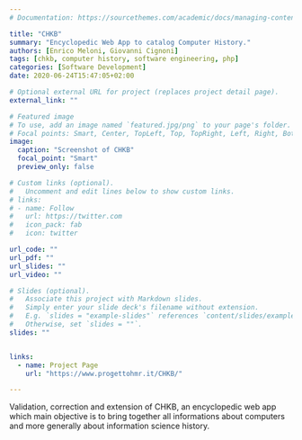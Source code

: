 ```yaml
---
# Documentation: https://sourcethemes.com/academic/docs/managing-content/

title: "CHKB"
summary: "Encyclopedic Web App to catalog Computer History."
authors: [Enrico Meloni, Giovanni Cignoni]
tags: [chkb, computer history, software engineering, php]
categories: [Software Development]
date: 2020-06-24T15:47:05+02:00

# Optional external URL for project (replaces project detail page).
external_link: ""

# Featured image
# To use, add an image named `featured.jpg/png` to your page's folder.
# Focal points: Smart, Center, TopLeft, Top, TopRight, Left, Right, BottomLeft, Bottom, BottomRight.
image:
  caption: "Screenshot of CHKB"
  focal_point: "Smart"
  preview_only: false

# Custom links (optional).
#   Uncomment and edit lines below to show custom links.
# links:
# - name: Follow
#   url: https://twitter.com
#   icon_pack: fab
#   icon: twitter

url_code: ""
url_pdf: ""
url_slides: ""
url_video: ""

# Slides (optional).
#   Associate this project with Markdown slides.
#   Simply enter your slide deck's filename without extension.
#   E.g. `slides = "example-slides"` references `content/slides/example-slides.md`.
#   Otherwise, set `slides = ""`.
slides: ""


links:
  - name: Project Page
    url: "https://www.progettohmr.it/CHKB/"

---
```


Validation, correction and extension of CHKB, an encyclopedic web app which main objective is to bring together all informations about computers and more generally about information science history.